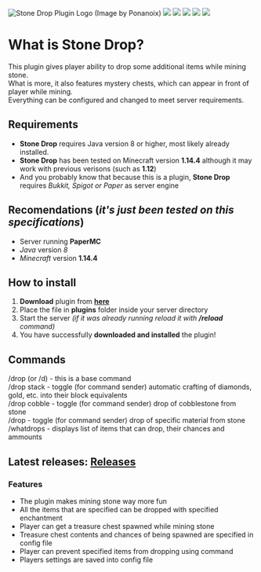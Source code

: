 ![Stone Drop Plugin Logo (Image by Ponanoix)](https://cdn.discordapp.com/attachments/252074890453188608/606969243585478666/logo_pluginu.png)
 ![](https://img.shields.io/github/v/release/ULTUX/StoneDropPlugin) ![](https://img.shields.io/github/downloads/ULTUX/StoneDropPlugin/total) ![](https://img.shields.io/github/issues/ULTUX/StoneDropPlugin) ![](https://img.shields.io/github/commit-activity/master/ULTUX/StoneDropPlugin) ![](https://img.shields.io/github/license/ULTUX/StoneDropPlugin)
 
# What is Stone Drop?
This plugin gives player ability to drop some additional items while mining stone.  
What is more, it also features mystery chests, which can appear in front of player while mining.  
Everything can be configured and changed to meet server requirements.

## Requirements
  * **Stone Drop** requires Java version 8 or higher, most likely already installed.
  * **Stone Drop** has been tested on Minecraft version **1.14.4** although it may work with previous verisons (such as **1.12**)
  * And you probably know that because this is a plugin, **Stone Drop** requires _Bukkit, Spigot or Paper_ as server engine
  
## Recomendations (**_it's just been tested on this specifications_**)
  * Server running **PaperMC**
  * _Java_ version *8*
  * _Minecraft_ version **1.14.4**

## How to install
  1. **Download** plugin from **[here](https://github.com/ULTUX/StoneDropPlugin/releases)**
  2. Place the file in **plugins** folder inside your server directory
  3. Start the server _(if it was already running reload it with **/reload** command)_
  4. You have successfully **downloaded and installed** the plugin!

## Commands
/drop (or /d) - this is a base command  
/drop stack - toggle (for command sender) automatic crafting of diamonds, gold, etc. into their block equivalents  
/drop cobble - toggle (for command sender) drop of cobblestone from stone  
/drop <name of material> - toggle (for command sender) drop of specific material from stone  
/whatdrops - displays list of items that can drop, their chances and ammounts  

## Latest releases: [Releases](https://github.com/ULTUX/minecraft-stone-drop-plugin/releases/)

### Features
  * The plugin makes mining stone way more fun
  * All the items that are specified can be dropped with specified enchantment
  * Player can get a treasure chest spawned while mining stone
  * Treasure chest contents and chances of being spawned are specified in config file
  * Player can prevent specified items from dropping using command
  * Players settings are saved into config file
